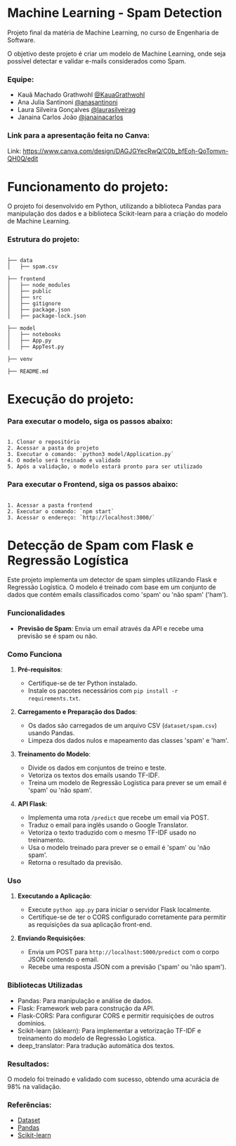# Machine Learning - Spam Detection

Projeto final da matéria de Machine Learning, no curso de Engenharia de Software.

O objetivo deste projeto é criar um modelo de Machine Learning, onde seja possível detectar e validar e-mails considerados como Spam.


### Equipe:

- Kauã Machado Grathwohl [@KauaGrathwohl](https://github.com/KauaGrathwohl)
- Ana Julia Santinoni [@anasantinoni](https://github.com/anasantinoni)
- Laura Silveira Gonçalves [@laurasilveirag](https://github.com/laurasilveirag)
- Janaina Carlos João [@janainacarlos](https://github.com/janainacarlos)


### Link para a apresentação feita no Canva:

Link: https://www.canva.com/design/DAGJGYecRwQ/C0b_bfEoh-QoTomvn-QH0Q/edit


# Funcionamento do projeto:

O projeto foi desenvolvido em Python, utilizando a biblioteca Pandas para manipulação dos dados e a biblioteca Scikit-learn para a criação do modelo de Machine Learning.


### Estrutura do projeto:

```

├── data
│   ├── spam.csv

├── frontend
│   ├── node_modules
│   ├── public
│   ├── src
│   ├── gitignore
│   ├── package.json
│   ├── package-lock.json

├── model
│   ├── notebooks
│   ├── App.py
│   ├── AppTest.py

├── venv

├── README.md

```


# Execução do projeto:

### Para executar o modelo, siga os passos abaixo:

```

1. Clonar o repositório
2. Acessar a pasta do projeto
3. Executar o comando: `python3 model/Application.py`
4. O modelo será treinado e validado
5. Após a validação, o modelo estará pronto para ser utilizado

```


### Para executar o Frontend, siga os passos abaixo:

```

1. Acessar a pasta frontend
2. Executar o comando: `npm start`
3. Acessar o endereço: `http://localhost:3000/`

```

# Detecção de Spam com Flask e Regressão Logística

Este projeto implementa um detector de spam simples utilizando Flask e Regressão Logística. O modelo é treinado com base em um conjunto de dados que contém emails classificados como 'spam' ou 'não spam' ('ham').


### Funcionalidades

- **Previsão de Spam**: Envia um email através da API e recebe uma previsão se é spam ou não.


### Como Funciona

1. **Pré-requisitos**:
    - Certifique-se de ter Python instalado.
    - Instale os pacotes necessários com `pip install -r requirements.txt`.

2. **Carregamento e Preparação dos Dados**:
    - Os dados são carregados de um arquivo CSV (`dataset/spam.csv`) usando Pandas.
    - Limpeza dos dados nulos e mapeamento das classes 'spam' e 'ham'.

3. **Treinamento do Modelo**:
    - Divide os dados em conjuntos de treino e teste.
    - Vetoriza os textos dos emails usando TF-IDF.
    - Treina um modelo de Regressão Logística para prever se um email é 'spam' ou 'não spam'.

4. **API Flask**:
    - Implementa uma rota `/predict` que recebe um email via POST.
    - Traduz o email para inglês usando o Google Translator.
    - Vetoriza o texto traduzido com o mesmo TF-IDF usado no treinamento.
    - Usa o modelo treinado para prever se o email é 'spam' ou 'não spam'.
    - Retorna o resultado da previsão.


### Uso

1. **Executando a Aplicação**:
    - Execute `python app.py` para iniciar o servidor Flask localmente.
    - Certifique-se de ter o CORS configurado corretamente para permitir as requisições da sua aplicação front-end.

2. **Enviando Requisições**:
    - Envia um POST para `http://localhost:5000/predict` com o corpo JSON contendo o email.
    - Recebe uma resposta JSON com a previsão ('spam' ou 'não spam').


### Bibliotecas Utilizadas

- Pandas: Para manipulação e análise de dados.
- Flask: Framework web para construção da API.
- Flask-CORS: Para configurar CORS e permitir requisições de outros domínios.
- Scikit-learn (sklearn): Para implementar a vetorização TF-IDF e treinamento do modelo de Regressão Logística.
- deep_translator: Para tradução automática dos textos.


### Resultados:

O modelo foi treinado e validado com sucesso, obtendo uma acurácia de 98% na validação.


### Referências:

- [Dataset](https://www.kaggle.com/datasets/uciml/sms-spam-collection-dataset)
- [Pandas](https://pandas.pydata.org/)
- [Scikit-learn](https://scikit-learn.org/stable/)



